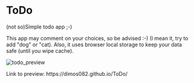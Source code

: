 # ToDo
(not so)Simple todo app ;-)

This app may comment on your choices, so be advised :-) (I mean it, try to add "dog" or "cat).
Also, it uses browser local storage to keep your data safe (until you wipe cache).

![todo_preview](https://user-images.githubusercontent.com/32190460/56853579-958f7980-6932-11e9-803e-57327de44c8f.jpg)
<p>Link to preview: https://dimos082.github.io/ToDo/ </p>

